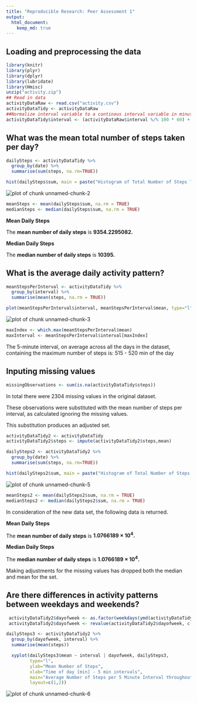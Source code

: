 ```yaml
---
title: "Reproducible Research: Peer Assessment 1"
output: 
  html_document:
    keep_md: true
---
```


## Loading and preprocessing the data

```r
library(knitr)
library(plyr)
library(dplyr)
library(lubridate)
library(Hmisc)
unzip("activity.zip")
## Read in data
activityDataRaw <- read.csv("activity.csv")
activityDataTidy <- activityDataRaw
##Normalize interval variable to a continous interval variable in minutes
activityDataTidy$interval <- (activityDataRaw$interval %/% 100 * 60) + (activityDataRaw$interval %% 100)
```

## What was the mean total number of steps taken per day?

```r
dailySteps <- activityDataTidy %>%
  group_by(date) %>%
  summarise(sum(steps, na.rm=TRUE))

hist(dailySteps$sum, main = paste("Histogram of Total Number of Steps Taken Each Day"), xlab="Total Number of Steps per Day", breaks=10)
```

![plot of chunk unnamed-chunk-2](figure/unnamed-chunk-2-1.png) 

```r
meanSteps <- mean(dailySteps$sum, na.rm = TRUE)
medianSteps <- median(dailySteps$sum, na.rm = TRUE)
```

**Mean Daily Steps**

The **mean number of daily steps** is **9354.2295082.**

**Median Daily Steps**

The **median number of daily steps** is **10395.**

## What is the average daily activity pattern?

```r
meanStepsPerInterval <- activityDataTidy %>%
  group_by(interval) %>%
  summarise(mean(steps, na.rm = TRUE))

plot(meanStepsPerInterval$interval, meanStepsPerInterval$mean, type="l", ylab="Mean Number of Steps", xlab="Time of day [min] - 5 min intervals", main="Mean Number of Steps per 5 Minute Interval throughout the Day")
```

![plot of chunk unnamed-chunk-3](figure/unnamed-chunk-3-1.png) 

```r
maxIndex <- which.max(meanStepsPerInterval$mean)
maxInterval <- meanStepsPerInterval$interval[maxIndex] 
```

The 5-minute interval, on average across all the days in the dataset, containing the maximum number of steps is: 515 - 520 min of the day

## Inputing missing values

```r
missingObservations <- sum(is.na(activityDataTidy$steps))
```

In total there were 2304 missing values in the original dataset.  

These observations were substituted with the mean number of steps per interval, as calculated ignoring the missing values.

This substitution produces an adjusted set.  

```r
activityDataTidy2 <- activityDataTidy
activityDataTidy2$steps <- impute(activityDataTidy2$steps,mean)

dailySteps2 <- activityDataTidy2 %>%
  group_by(date) %>%
  summarise(sum(steps, na.rm=TRUE))

hist(dailySteps2$sum, main = paste("Histogram of Total Number of Steps Taken Each Day"), xlab="Total Number of Steps per Day", breaks=10)
```

![plot of chunk unnamed-chunk-5](figure/unnamed-chunk-5-1.png) 

```r
meanSteps2 <- mean(dailySteps2$sum, na.rm = TRUE)
medianSteps2 <- median(dailySteps2$sum, na.rm = TRUE)
```

In consideration of the new data set, the following data is returned.

**Mean Daily Steps**

The **mean number of daily steps** is **1.0766189 &times; 10<sup>4</sup>.**

**Median Daily Steps**

The **median number of daily steps** is **1.0766189 &times; 10<sup>4</sup>.**

Making adjustments for the missing values has dropped both the median and mean for the set.

## Are there differences in activity patterns between weekdays and weekends?

```r
 activityDataTidy2$dayofweek <- as.factor(weekdays(ymd(activityDataTidy2$date)))
 activityDataTidy2$dayofweek <- revalue(activityDataTidy2$dayofweek, c("Monday"="weekday","Tuesday"="weekday","Wednesday"="weekday","Thursday"="weekday","Friday"="weekday", "Saturday"="weekend", "Sunday"="weekend"))

dailySteps3 <- activityDataTidy2 %>%
  group_by(dayofweek, interval) %>%
  summarise(mean(steps)) 

  xyplot(dailySteps3$mean ~ interval | dayofweek, dailySteps3, 
         type="l",
         ylab="Mean Number of Steps", 
         xlab="Time of day [min] - 5 min intervals", 
         main="Average Number of Steps per 5 Minute Interval throughout the Day",
         layout=c(1,2))
```

![plot of chunk unnamed-chunk-6](figure/unnamed-chunk-6-1.png) 
